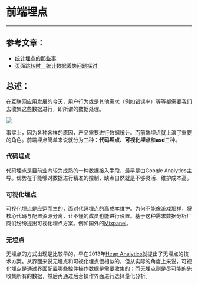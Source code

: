 # 前端埋点
----

## 参考文章：
- [统计埋点的那些事](http://www.jianshu.com/p/973d626fa19a)
- [页面跳转时，统计数据丢失问题探讨](http://taobaofed.org/blog/2016/04/01/lose-statistics/)

## 总述：

在互联网应用发展的今天，用户行为或是其他需求（例如错误率）等等都需要我们去收集这些数据进行，即所谓的数据处理。

![](http://upload-images.jianshu.io/upload_images/122936-8c2e0f8b50a8d4b2.png?imageMogr2/auto-orient/strip%7CimageView2/2/w/1240)

事实上，因为各种各样的原因，产品需要进行数据统计。而前端埋点就上演了重要的角色。前端埋点简单来说就分为三种：**代码埋点**、**可视化埋点**和**asd**三种。

### 代码埋点
代码埋点是目前业内较为成熟的一种数据接入手段，最早是由Google Analytics主导。优势在于能够对数据进行精准的控制，缺点自然就是不够灵活、维护成本高。

### 可视化埋点
可视化埋点是应运而生的，面对代码埋点的高成本维护。为何不能像游戏那样，将核心代码与配置资源分离，让不懂的成员也能进行设置。基于这种需求数据分析厂商们纷纷提出可视化埋点方案。例如国外的[Mixpanel](https://mixpanel.com/)。

### 无埋点
无埋点的方式出现是比较早的，早在2013年[Heap Analytics](https://heapanalytics.com/)就提出了无埋点的技术方案。从界面来说无埋点和可视化埋点很相似的，但从实际的角度上来说，可视化埋点是通过界面配置哪些控件操作数据是需要收集的；而无埋点则是尽可能的先收集所有的数据，然后再通过后台操作界面进行选择量化分析。


